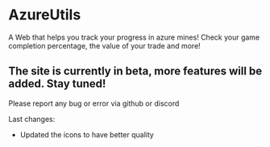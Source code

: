 # AzureUtils
A Web that helps you track your progress in azure mines! Check your game completion percentage, the value of your trade and more!

## The site is currently in beta, more features will be added. Stay tuned!

Please report any bug or error via github or discord

Last changes: 

- Updated the icons to have better quality
